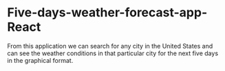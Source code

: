 # Five-days-weather-forecast-app-React
From this application we can search for any city in the United States and can see the weather conditions in that particular city for the next five days in the graphical format.
